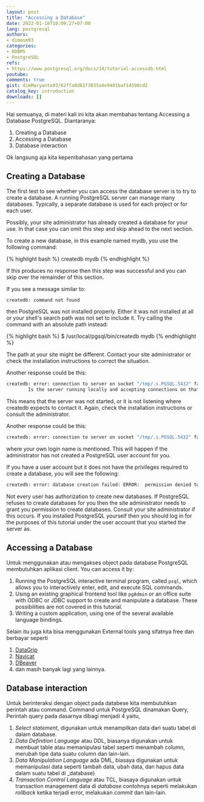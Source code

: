 ```yaml
---
layout: post
title: "Accessing a Database"
date: 2022-01-16T10:09:27+07:00
lang: postgresql
authors:
- dimasm93
categories:
- RDBMS
- PostgreSQL
refs: 
- https://www.postgresql.org/docs/14/tutorial-accessdb.html
youtube: 
comments: true
gist: dimMaryanto93/62ffa0d81f3835a4e9401baf14590cd2
catalog_key: introduction
downloads: []
---
```


Hai semuanya, di materi kali ini kita akan membahas tentang Accessing a Database PostgreSQL. Diantaranya:

1. Creating a Database
2. Accessing a Database
3. Database interaction

Ok langsung aja kita kepembahasan yang pertama


## Creating a Database

The first test to see whether you can access the database server is to try to create a database. A running PostgreSQL server can manage many databases. Typically, a separate database is used for each project or for each user.

Possibly, your site administrator has already created a database for your use. In that case you can omit this step and skip ahead to the next section.

To create a new database, in this example named mydb, you use the following command:

{% highlight bash %}
createdb mydb
{% endhighlight %}

If this produces no response then this step was successful and you can skip over the remainder of this section.

If you see a message similar to:

```bash
createdb: command not found
```

then PostgreSQL was not installed properly. Either it was not installed at all or your shell's search path was not set to include it. Try calling the command with an absolute path instead:

{% highlight bash %}
$ /usr/local/pgsql/bin/createdb mydb
{% endhighlight %}

The path at your site might be different. Contact your site administrator or check the installation instructions to correct the situation.

Another response could be this:

```bash
createdb: error: connection to server on socket "/tmp/.s.PGSQL.5432" failed: No such file or directory
        Is the server running locally and accepting connections on that socket?
```

This means that the server was not started, or it is not listening where createdb expects to contact it. Again, check the installation instructions or consult the administrator.

Another response could be this:

```bash
createdb: error: connection to server on socket "/tmp/.s.PGSQL.5432" failed: FATAL:  role "joe" does not exist
```

where your own login name is mentioned. This will happen if the administrator has not created a PostgreSQL user account for you.

If you have a user account but it does not have the privileges required to create a database, you will see the following:

```bash
createdb: error: database creation failed: ERROR:  permission denied to create database
```

Not every user has authorization to create new databases. If PostgreSQL refuses to create databases for you then the site administrator needs to grant you permission to create databases. Consult your site administrator if this occurs. If you installed PostgreSQL yourself then you should log in for the purposes of this tutorial under the user account that you started the server as.

## Accessing a Database

Untuk menggunakan atau mengakses object pada database PostgreSQL membutuhkan aplikasi client. You can access it by:

1. Running the PostgreSQL interactive terminal program, called `psql`, which allows you to interactively enter, edit, and execute SQL commands.
2. Using an existing graphical frontend tool like `pgAdmin` or an office suite with ODBC or JDBC support to create and manipulate a database. These possibilities are not covered in this tutorial.
3. Writing a custom application, using one of the several available language bindings.

Selain itu juga kita bisa menggunakan External tools yang sifatnya free dan berbayar seperti

1. [DataGrip](https://www.jetbrains.com/datagrip)
2. [Navicat](https://www.navicat.com)
2. [DBeaver](https://dbeaver.io/)
4. dan masih banyak lagi yang lainnya.


## Database interaction

Untuk berinteraksi dengan object pada databese kita membutuhkan perintah atau command. Command untuk PostgreSQL dinamakan Query, Perintah query pada dasarnya dibagi menjadi 4 yaitu,

1. _Select statement_, digunakan untuk menampilkan data dari suatu tabel di dalam database.
2. _Data Definition Language_ atau DDL, biasanya digunakan untuk membuat table atau memanipulasi tabel seperti menambah column, merubah tipe data suatu column dan lain-lain.
3. _Data Manipulation Language_ ada DML, biasaya digunakan untuk memanipulasi data seperti tambah data, ubah data, dan hapus data dalam suatu tabel di _database)
4. _Transaction Control Language_ atau TCL, biasaya digunakan untuk transaction management data di _database_ contohnya seperti melakukan _rollback_ ketika terjadi error, melakukan _commit_ dan lain-lain.
